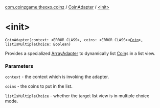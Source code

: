 [com.coinzgame.theoxo.coinz](../index.md) / [CoinAdapter](index.md) / [&lt;init&gt;](.)

# &lt;init&gt;

`CoinAdapter(context: <ERROR CLASS>, coins: <ERROR CLASS><`[`Coin`](../-coin/index.md)`>, listIsMultipleChoice: Boolean)`

Provides a specialized [ArrayAdapter](#) to dynamically list [Coin](../-coin/index.md)s in a list view.

### Parameters

`context` - the context which is invoking the adapter.

`coins` - the coins to put in the list.

`listIsMultipleChoice` - whether the target list view is in multiple choice mode.